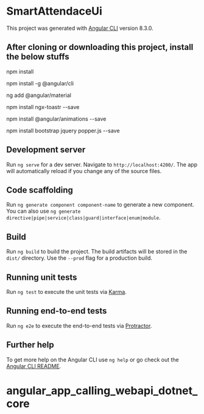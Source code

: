 # SmartAttendaceUi

This project was generated with [Angular CLI](https://github.com/angular/angular-cli) version 8.3.0.

## After cloning or downloading this project, install the below stuffs

npm install

npm install -g @angular/cli

ng add @angular/material

npm install ngx-toastr --save

npm install @angular/animations --save

npm install bootstrap jquery popper.js --save

## Development server

Run `ng serve` for a dev server. Navigate to `http://localhost:4200/`. The app will automatically reload if you change any of the source files.

## Code scaffolding

Run `ng generate component component-name` to generate a new component. You can also use `ng generate directive|pipe|service|class|guard|interface|enum|module`.

## Build

Run `ng build` to build the project. The build artifacts will be stored in the `dist/` directory. Use the `--prod` flag for a production build.

## Running unit tests

Run `ng test` to execute the unit tests via [Karma](https://karma-runner.github.io).

## Running end-to-end tests

Run `ng e2e` to execute the end-to-end tests via [Protractor](http://www.protractortest.org/).

## Further help

To get more help on the Angular CLI use `ng help` or go check out the [Angular CLI README](https://github.com/angular/angular-cli/blob/master/README.md).
# angular_app_calling_webapi_dotnet_core
